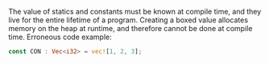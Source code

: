 The value of statics and constants must be known at compile time, and they live
for the entire lifetime of a program. Creating a boxed value allocates memory on
the heap at runtime, and therefore cannot be done at compile time.
Erroneous code example:
```rust
const CON : Vec<i32> = vec![1, 2, 3];
```
